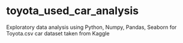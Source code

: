 # toyota_used_car_analysis
Exploratory data analysis using Python, Numpy, Pandas, Seaborn for Toyota.csv car dataset taken from Kaggle
